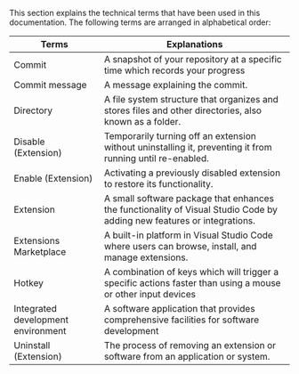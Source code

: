 This section explains the technical terms that have been used in this documentation. The following terms are arranged in alphabetical order:

| Terms                              | Explanations                                                                           |
| ---------------------------------- | -------------------------------------------------------------------------------------- |
| Commit                             | A snapshot of your repository at a specific time which records your progress           |
| Commit message                     | A message explaining the commit.                                                       |
| Directory                          | A file system structure that organizes and stores files and other directories, also known as a folder.   |
| Disable (Extension)                | Temporarily turning off an extension without uninstalling it, preventing it from running until re-enabled. |
| Enable (Extension)                 | Activating a previously disabled extension to restore its functionality. |
| Extension                          | A small software package that enhances the functionality of Visual Studio Code by adding new features or integrations. |
| Extensions Marketplace             | A built-in platform in Visual Studio Code where users can browse, install, and manage extensions. |
| Hotkey                             | A combination of keys which will trigger a specific actions faster than using a mouse or other input devices  |
| Integrated development environment | A software application that provides comprehensive facilities for software development |
| Uninstall (Extension)              | The process of removing an extension or software from an application or system. |